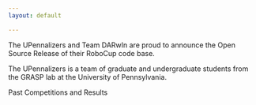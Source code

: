 ```yaml
---
layout: default

---
```


The UPennalizers and Team DARwIn are proud to announce the
Open Source Release of their RoboCup code base.

The UPennalizers is a team of graduate and undergraduate students from the GRASP lab at the University of Pennsylvania.

Past Competitions and Results

<script markdown="1"></script>